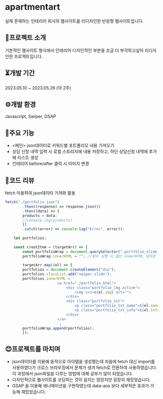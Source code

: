 # apartmentart
실제 존재하는 인테리어 회사의 웹사이트를 리디자인한 반응형 웹사이트입니다.

## 🔎프로젝트 소개
기본적인 웹사이트 형식에서 인테리어 디자인적인 부분을 조금 더 부각하고싶어 리디자인한 프로젝트입니다.

## ⏳개발 기간
2023.05.10 ~ 2023.05.26 (약 2주)

## ⚙개발 환경
Javascript, Swiper, GSAP

## 🚩주요 기능
* <메인> json데이터로 키워드별 포트폴리오 내용 가져오기
* <GET IN TOUCH> 상담 신청 내역 입력 시 로컬 스토리지에 내용 저장하고, 하단 상담신청 내역에 추가해 리스트 생성
* <PORTFOLIO> 인테리어 before/after 클릭 시 이미지 변경

## 📌코드 리뷰
fetch 이용하여 json데이타 가져와 활용
```javascript
fetch("./portfolio.json")
        .then((response) => response.json())
        .then((data) => {
        products = data;
        //console.log(products)
        })
        .catch((error) => console.log("Error", error));
    
    let portfolios;
    
    const creatItem = (targetArr) => {
        const portfolioWrap = document.querySelector(".portfolio_slide_wrap");
        portfolioWrap.innerHTML = ""; //함수 실행 시 일단 innerHTML 넣어준 값 초기화
    
        targetArr.map((el) => {
        portfolios = document.createElement("div");
        portfolios.classList.add("swiper-slide");
        portfolios.innerHTML = `
                        <a href="./portfolio.html">
                            <div class="portfolio_img active">
                                <img src=${el.img} alt="">
                            </div>
                            <div class="portfolio_txt">
                                <p class="portfolio_txt_name">${el.name}</p>
                                <p class="portfolio_txt_info">${el.info}</p>
                            </div>
                        </a>
                        `;
        portfolioWrap.append(portfolios);
        });
```
## 😊프로젝트를 마치며
- json데이터를 이용해 동적으로 아이템을 생성했는데 처음에 fetch 대신 import를 사용하였다가 크로스 브라우징에서 문제가 생겨 fetch로 전환하여 사용하였습니다.
이 과정에서 json파일을 다루는 방법에 대해 공부가 많이 되었습니다.
- 디자인적으로 웹사이트를 코딩하는 것이 쉽지는 않았지만 굉장히 재밌었습니다.
- GSAP 을 이용해 애니메이션을 구현하였는데 data-aos 보다 세부적은 효과가 가능해 재밌었습니다.
